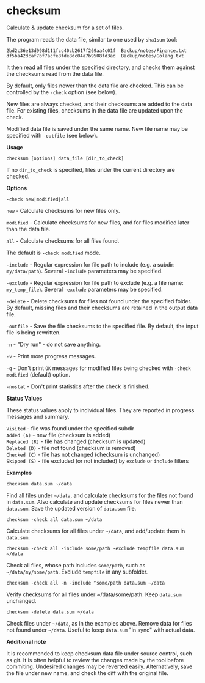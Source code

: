 # checksum
Calculate &amp; update checksum for a set of files.

The program reads the data file, similar to one used by `sha1sum` tool:

    2bd2c36e13d998d111fcc40cb2617f269aa4c01f  Backup/notes/Finance.txt
    df5ba42dcaf7bf7acfe8fde8dc04a7b9508fd3ad  Backup/notes/Golang.txt

It then read all files under the specified directory,
and checks them against the checksums read from the data file.

By default, only files newer than the data file are checked.
This can be controlled by the `-check` option (see below).

New files are always checked, and their checksums are added to the data file.
For existing files, checksums in the data file are updated upon the check.

Modified data file is saved under the same name.
New file name may be specified with `-outfile` (see below).

**Usage**

    checksum [options] data_file [dir_to_check]

If no `dir_to_check` is specified, files under the current directory are checked.

**Options**

`-check new|modified|all`

`new` - Calculate checksums for new files only.

`modified` - Calculate checksums for new files,
and for files modified later than the data file.

`all` - Calculate checksums for all files found.

The default is `-check modified` mode.

`-include` - Regular expression for file path to include (e.g. a subdir: `my/data/path`).
Several `-include` parameters may be specified.

`-exclude` - Regular expression for file path to exclude (e.g. a file name: `my_temp_file`).
Several `-exclude` parameters may be specified.

`-delete` - Delete checksums for files not found under the specified folder.
By default, missing files and their checksums are retained in the output data file.

`-outfile` - Save the file checksums to the specified file.
By default, the input file is being rewritten.

`-n` - "Dry run" - do not save anything.

`-v` - Print more progress messages.

`-q` - Don't print `OK` messages for modified files being checked with `-check modified` (default) option.

`-nostat` - Don't print statistics after the check is finished.

**Status Values**

These status values apply to individual files. They are reported in progress messages and summary.

`Visited` - file was found under the specified subdir  
`Added (A)` - new file (checksum is added)  
`Replaced (R)` - file has changed (checksum is updated)  
`Deleted (D)` - file not found (checksum is removed)  
`Checked (C)` - file has not changed (checksum is unchanged)  
`Skipped (S)` - file excluded (or not included) by `exclude` or `include` filters  

**Examples**

    checksum data.sum ~/data

Find all files under `~/data`, and calculate checksums for the files not found in `data.sum`.
Also calculate and update checksums for files newer than `data.sum`.
Save the updated version of `data.sum` file.

    checksum -check all data.sum ~/data

Calculate checksums for all files under `~/data`, and add/update them in `data.sum`.

    checksum -check all -include some/path -exclude tempfile data.sum ~/data

Check all files, whose path includes `some/path`, such as `~/data/my/some/path`.
Exclude `tempfile` in any subfolder.

    checksum -check all -n -include ^some/path data.sum ~/data

Verify checksums for all files under ~/data/some/path. Keep `data.sum` unchanged.

    checksum -delete data.sum ~/data

Check files under `~/data`, as in the examples above. Remove data for files
not found under `~/data`. Useful to keep `data.sum` "in sync" with actual data.

**Additional note**

It is recommended to keep checksum data file under source control, such as git.
It is often helpful to review the changes made by the tool before commiting.
Undesired changes may be reverted easily. Alternatively, save the file under new name,
and check the diff with the original file.
